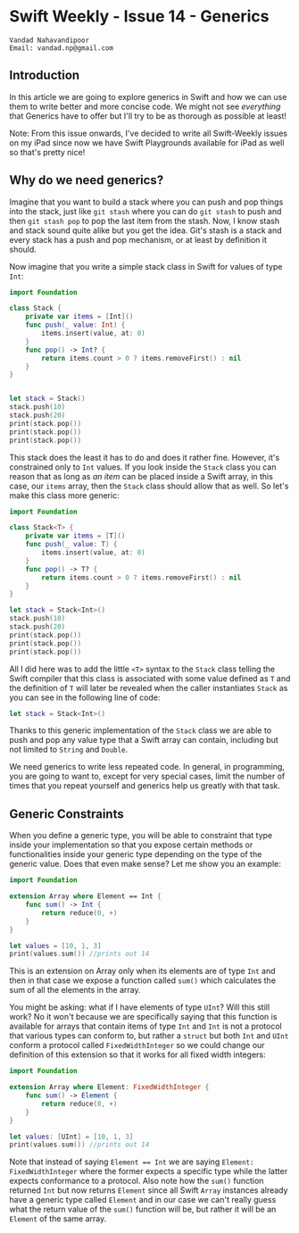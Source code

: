 # Swift Weekly - Issue 14 - Generics

```
Vandad Nahavandipoor
Email: vandad.np@gmail.com
```

## Introduction
In this article we are going to explore generics in Swift and how we can use them to write better and more concise code. We might not see _everything_ that Generics have to offer but I'll try to be as thorough as possible at least! 

Note: From this issue onwards, I've decided to write all Swift-Weekly issues on my iPad since now we have Swift Playgrounds available for iPad as well so that's pretty nice!

## Why do we need generics?
Imagine that you want to build a stack where you can push and pop things into the stack, just like `git stash` where you can do `git stash` to push and then `git stash pop` to pop the last item from the stash. Now, I know stash and stack sound quite alike but you get the idea. Git's stash is a stack and every stack has a push and pop mechanism, or at least by definition it should.

Now imagine that you write a simple stack class in Swift for values of type `Int`:


```swift
import Foundation

class Stack {
    private var items = [Int]()
    func push(_ value: Int) {
        items.insert(value, at: 0)
    }
    func pop() -> Int? {
        return items.count > 0 ? items.removeFirst() : nil
    }
}


let stack = Stack()
stack.push(10)
stack.push(20)
print(stack.pop())
print(stack.pop())
print(stack.pop())

```

This stack does the least it has to do and does it rather fine. However, it's constrained only to `Int` values. If you look inside the `Stack` class you can reason that as long as _an item_ can be placed inside a Swift array, in this case, our `items` array, then the `Stack` class should allow that as well. So let's make this class more generic:

```swift
import Foundation

class Stack<T> {
    private var items = [T]()
    func push(_ value: T) {
        items.insert(value, at: 0)
    }
    func pop() -> T? {
        return items.count > 0 ? items.removeFirst() : nil
    }
}

let stack = Stack<Int>()
stack.push(10)
stack.push(20)
print(stack.pop())
print(stack.pop())
print(stack.pop())
```

All I did here was to add the little `<T>` syntax to the `Stack` class telling the Swift compiler that this class is associated with some value defined as `T` and the definition of `T` will later be revealed when the caller instantiates `Stack` as you can see in the following line of code:

```swift
let stack = Stack<Int>()
```

Thanks to this generic implementation of the `Stack` class we are able to push and pop any value type that a Swift array can contain, including but not limited to `String` and `Double`.

We need generics to write less repeated code. In general, in programming, you are going to want to, except for very special cases, limit the number of times that you repeat yourself and generics help us greatly with that task.

## Generic Constraints
When you define a generic type, you will be able to constraint that type inside your implementation so that you expose certain methods or functionalities inside your generic type depending on the type of the generic value. Does that even make sense? Let me show you an example:


```swift
import Foundation

extension Array where Element == Int {
    func sum() -> Int {
        return reduce(0, +)
    }
}

let values = [10, 1, 3]
print(values.sum()) //prints out 14
```

This is an extension on Array only when its elements are of type `Int` and then in that case we expose a function called `sum()` which calculates the sum of all the elements in the array. 

You might be asking: what if I have elements of type `UInt`? Will this still work? No it won't because we are specifically saying that this function is available for arrays that contain items of type `Int` and `Int` is not a protocol that various types can conform to, but rather a `struct` but both `Int` and `UInt` conform a protocol called `FixedWidthInteger` so we could change our definition of this extension so that it works for all fixed width integers:

```swift
import Foundation

extension Array where Element: FixedWidthInteger {
    func sum() -> Element {
        return reduce(0, +)
    }
}

let values: [UInt] = [10, 1, 3]
print(values.sum()) //prints out 14
```

Note that instead of saying `Element == Int` we are saying `Element: FixedWidthInteger` where the former expects a specific type while the latter expects conformance to a protocol. Also note how the `sum()` function returned `Int` but now returns `Element` since all Swift `Array` instances already have a generic type called `Element` and in our case we can't really guess what the return value of the `sum()` function will be, but rather it will be an `Element` of the same array.
